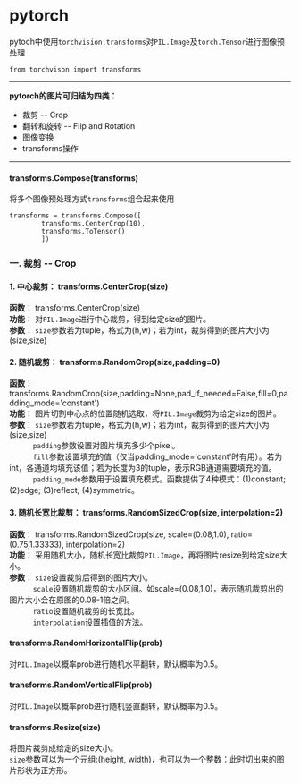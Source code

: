 # pytorch
pytoch中使用`torchvision.transforms`对`PIL.Image`及`torch.Tensor`进行图像预处理
```
from torchvison import transforms
```
------------

**pytorch的图片可归结为四类：**
* 裁剪 -- Crop
* 翻转和旋转 -- Flip and Rotation
* 图像变换 
* transforms操作
--------

#### transforms.Compose(transforms)
将多个图像预处理方式`transforms`组合起来使用
```
transforms = transforms.Compose([
		transforms.CenterCrop(10),
		transforms.ToTensor()
		])
```

### 一. 裁剪 -- Crop

#### 1. 中心裁剪： transforms.CenterCrop(size)
**函数**： transforms.CenterCrop(size)<br>
**功能**： 对`PIL.Image`进行中心裁剪，得到给定size的图片。<br>
**参数**： `size`参数若为tuple，格式为(h,w)；若为int，裁剪得到的图片大小为(size,size)

#### 2. 随机裁剪： transforms.RandomCrop(size,padding=0)
**函数**： transforms.RandomCrop(size,padding=None,pad_if_needed=False,fill=0,padding_mode='constant')<br>
**功能**： 图片切割中心点的位置随机选取，将`PIL.Image`裁剪为给定size的图片。<br>
**参数**： `size`参数若为tuple，格式为(h,w)；若为int，裁剪得到的图片大小为(size,size)<br>
&emsp; &emsp; &thinsp; `padding`参数设置对图片填充多少个pixel。<br>
&emsp; &emsp; &thinsp; `fill`参数设置填充的值（仅当padding_mode='constant'时有用）。若为int，各通道均填充该值；若为长度为3的tuple，表示RGB通道需要填充的值。<br>
&emsp; &emsp; &thinsp; `padding_mode`参数用于设置填充模式。函数提供了4种模式：(1)constant; (2)edge; (3)reflect; (4)symmetric。

#### 3. 随机长宽比裁剪： transforms.RandomSizedCrop(size, interpolation=2)
**函数**： transforms.RandomSizedCrop(size, scale=(0.08,1.0), ratio=(0.75,1.33333), interpolation=2)<br>
**功能**： 采用随机大小，随机长宽比裁剪`PIL.Image`，再将图片resize到给定size大小。<br>
**参数**： `size`设置裁剪后得到的图片大小。<br>
&emsp; &emsp; &thinsp; `scale`设置随机裁剪的大小区间。如scale=(0.08,1.0)，表示随机裁剪出的图片大小会在原图的0.08-1倍之间。<br>
&emsp; &emsp; &thinsp; `ratio`设置随机裁剪的长宽比。<br>
&emsp; &emsp; &thinsp; `interpolation`设置插值的方法。


#### transforms.RandomHorizontalFlip(prob)
对`PIL.Image`以概率prob进行随机水平翻转，默认概率为0.5。

#### transforms.RandomVerticalFlip(prob)
对`PIL.Image`以概率prob进行随机竖直翻转，默认概率为0.5。

#### transforms.Resize(size)
将图片裁剪成给定的size大小。<br>
`size`参数可以为一个元组:(height, width)，也可以为一个整数：此时切出来的图片形状为正方形。





